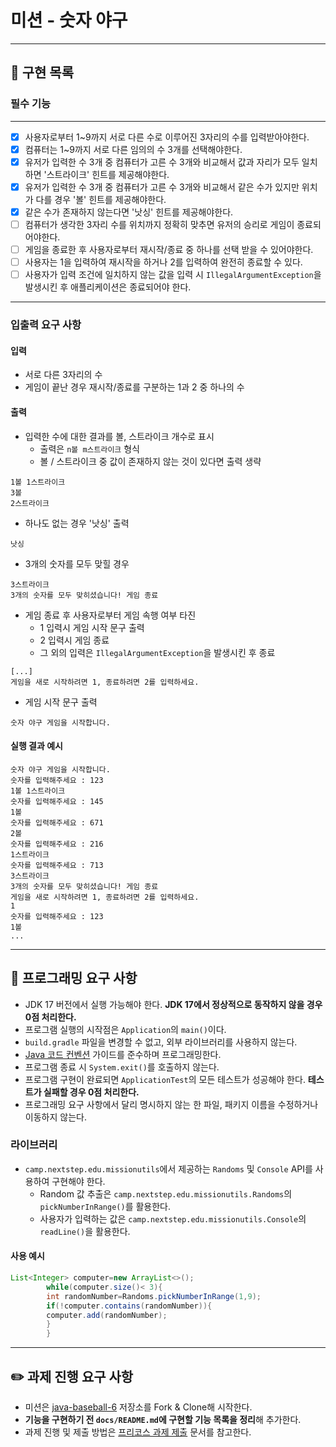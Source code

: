 # 미션 - 숫자 야구

---

## 🚀 구현 목록

### 필수 기능

---

- [X] 사용자로부터 1~9까지 서로 다른 수로 이루어진 3자리의 수를 입력받아야한다.
- [X] 컴퓨터는 1~9까지 서로 다른 임의의 수 3개를 선택해야한다.
- [X] 유저가 입력한 수 3개 중 컴퓨터가 고른 수 3개와 비교해서 값과 자리가 모두 일치하면 '스트라이크' 힌트를 제공해야한다.
- [X] 유저가 입력한 수 3개 중 컴퓨터가 고른 수 3개와 비교해서 같은 수가 있지만 위치가 다를 경우 '볼' 힌트를 제공해야한다.
- [X] 같은 수가 존재하지 않는다면 '낫싱' 힌트를 제공해야한다.
- [ ] 컴퓨터가 생각한 3자리 수를 위치까지 정확히 맞추면 유저의 승리로 게임이 종료되어야한다.
- [ ] 게임을 종료한 후 사용자로부터 재시작/종료 중 하나를 선택 받을 수 있어야한다.
- [ ] 사용자는 1을 입력하여 재시작을 하거나 2를 입력하여 완전히 종료할 수 있다.
- [ ] 사용자가 입력 조건에 일치하지 않는 값을 입력 시 `IllegalArgumentException`을 발생시킨 후 애플리케이션은 종료되어야 한다.

---

### 입출력 요구 사항

#### 입력

- 서로 다른 3자리의 수
- 게임이 끝난 경우 재시작/종료를 구분하는 1과 2 중 하나의 수

#### 출력

- 입력한 수에 대한 결과를 볼, 스트라이크 개수로 표시
    - 출력은 `n볼 m스트라이크` 형식
    - 볼 / 스트라이크 중 값이 존재하지 않는 것이 있다면 출력 생략

```
1볼 1스트라이크
3볼
2스트라이크
```

- 하나도 없는 경우 '낫싱' 출력

```
낫싱
```

- 3개의 숫자를 모두 맞힐 경우

```
3스트라이크
3개의 숫자를 모두 맞히셨습니다! 게임 종료
```

- 게임 종료 후 사용자로부터 게임 속행 여부 타진
    - 1 입력시 게임 시작 문구 출력
    - 2 입력시 게임 종료
    - 그 외의 입력은 `IllegalArgumentException`을 발생시킨 후 종료

```agsl
[...]
게임을 새로 시작하려면 1, 종료하려면 2를 입력하세요.
```

- 게임 시작 문구 출력

```
숫자 야구 게임을 시작합니다.
``` 

#### 실행 결과 예시

```
숫자 야구 게임을 시작합니다.
숫자를 입력해주세요 : 123
1볼 1스트라이크
숫자를 입력해주세요 : 145
1볼
숫자를 입력해주세요 : 671
2볼
숫자를 입력해주세요 : 216
1스트라이크
숫자를 입력해주세요 : 713
3스트라이크
3개의 숫자를 모두 맞히셨습니다! 게임 종료
게임을 새로 시작하려면 1, 종료하려면 2를 입력하세요.
1
숫자를 입력해주세요 : 123
1볼
...
```

---

## 🎯 프로그래밍 요구 사항

- JDK 17 버전에서 실행 가능해야 한다. **JDK 17에서 정상적으로 동작하지 않을 경우 0점 처리한다.**
- 프로그램 실행의 시작점은 `Application`의 `main()`이다.
- `build.gradle` 파일을 변경할 수 없고, 외부 라이브러리를 사용하지 않는다.
- [Java 코드 컨벤션](https://github.com/woowacourse/woowacourse-docs/tree/master/styleguide/java) 가이드를 준수하며 프로그래밍한다.
- 프로그램 종료 시 `System.exit()`를 호출하지 않는다.
- 프로그램 구현이 완료되면 `ApplicationTest`의 모든 테스트가 성공해야 한다. **테스트가 실패할 경우 0점 처리한다.**
- 프로그래밍 요구 사항에서 달리 명시하지 않는 한 파일, 패키지 이름을 수정하거나 이동하지 않는다.

### 라이브러리

- `camp.nextstep.edu.missionutils`에서 제공하는 `Randoms` 및 `Console` API를 사용하여 구현해야 한다.
    - Random 값 추출은 `camp.nextstep.edu.missionutils.Randoms`의 `pickNumberInRange()`를 활용한다.
    - 사용자가 입력하는 값은 `camp.nextstep.edu.missionutils.Console`의 `readLine()`을 활용한다.

#### 사용 예시

```java
List<Integer> computer=new ArrayList<>();
        while(computer.size()< 3){
        int randomNumber=Randoms.pickNumberInRange(1,9);
        if(!computer.contains(randomNumber)){
        computer.add(randomNumber);
        }
        }
```

---

## ✏️ 과제 진행 요구 사항

- 미션은 [java-baseball-6](https://github.com/woowacourse-precourse/java-baseball-6) 저장소를 Fork & Clone해 시작한다.
- **기능을 구현하기 전 `docs/README.md`에 구현할 기능 목록을 정리**해 추가한다.
- 과제 진행 및 제출 방법은 [프리코스 과제 제출](https://github.com/woowacourse/woowacourse-docs/tree/master/precourse) 문서를 참고한다.
